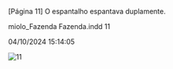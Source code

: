 [Página 11]
O espantalho espantava
duplamente.


miolo_Fazenda Fazenda.indd 11

04/10/2024 15:14:05

![11](./img/page_11-01.jpg)
